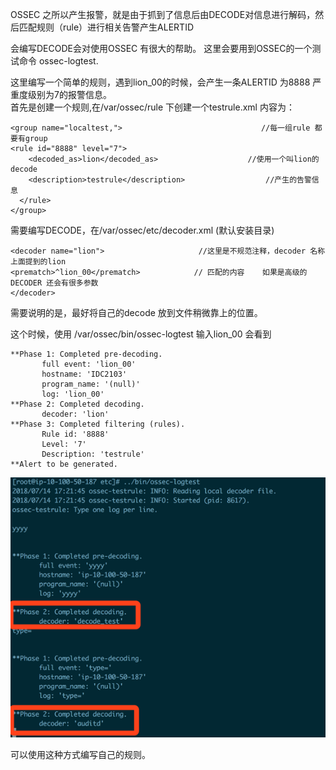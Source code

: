 OSSEC 之所以产生报警，就是由于抓到了信息后由DECODE对信息进行解码，然后匹配规则（rule）进行相关告警产生ALERTID

会编写DECODE会对使用OSSEC 有很大的帮助。 这里会要用到OSSEC的一个测试命令 ossec-logtest.

这里编写一个简单的规则，遇到lion\_00的时候，会产生一条ALERTID 为8888 严重度级别为7的报警信息。  
 首先是创建一个规则,在/var/ossec/rule 下创建一个testrule.xml  内容为：

```
<group name="localtest,">                               //每一组rule 都要有group
<rule id="8888" level="7">
    <decoded_as>lion</decoded_as>                    //使用一个叫lion的decode 
    <description>testrule</description>                  //产生的告警信息
  </rule>
</group>
```

需要编写DECODE，在/var/ossec/etc/decoder.xml \(默认安装目录\)

```
<decoder name="lion">                     //这里是不规范注释，decoder 名称 上面提到的lion
<prematch>^lion_00</prematch>            // 匹配的内容    如果是高级的DECODER 还会有很多参数   
</decoder>
```

需要说明的是，最好将自己的decode 放到文件稍微靠上的位置。

这个时候，使用 /var/ossec/bin/ossec-logtest  输入lion\_00 会看到

```
**Phase 1: Completed pre-decoding.
       full event: 'lion_00'
       hostname: 'IDC2103'
       program_name: '(null)'
       log: 'lion_00'
**Phase 2: Completed decoding.
       decoder: 'lion'
**Phase 3: Completed filtering (rules).
       Rule id: '8888'
       Level: '7'
       Description: 'testrule'
**Alert to be generated.
```

![](/assets/ossec_decode1.png)

可以使用这种方式编写自己的规则。

